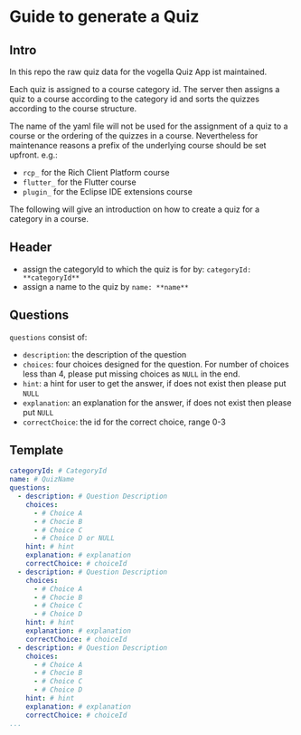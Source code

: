 # Guide to generate a Quiz

## Intro

In this repo the raw quiz data for the vogella Quiz App ist maintained.

Each quiz is assigned to a course category id.
The server then assigns a quiz to a course according to the category id and sorts the quizzes according to the course structure.

The name of the yaml file will not be used for the assignment of a quiz to a course or the ordering of the quizzes in a course.
Nevertheless for maintenance reasons a prefix of the underlying course should be set upfront. e.g.:
* `rcp_` for the Rich Client Platform course
* `flutter_` for the Flutter course
* `plugin_` for the Eclipse IDE extensions course

The following will give an introduction on how to create a quiz for a category in a course.

## Header

* assign the categoryId to which the quiz is for by: `categoryId: **categoryId**` 
* assign a name to the quiz by `name: **name**`

## Questions

`questions` consist of:
* `description`: the description of the question
* `choices`: four choices designed for the question. For number of choices less than 4, please put missing choices as `NULL` in the end.
* `hint`: a hint for user to get the answer, if does not exist then please put `NULL`
* `explanation`: an explanation for the answer, if does not exist then please put `NULL`
* `correctChoice`: the id for the correct choice, range 0-3
  
## Template

```yaml
categoryId: # CategoryId
name: # QuizName
questions:
  - description: # Question Description
    choices:
      - # Choice A
      - # Chocie B
      - # Choice C
      - # Choice D or NULL
    hint: # hint
    explanation: # explanation
    correctChoice: # choiceId
  - description: # Question Description
    choices:
      - # Choice A
      - # Chocie B
      - # Choice C
      - # Choice D
    hint: # hint
    explanation: # explanation
    correctChoice: # choiceId
  - description: # Question Description
    choices:
      - # Choice A
      - # Chocie B
      - # Choice C
      - # Choice D
    hint: # hint
    explanation: # explanation
    correctChoice: # choiceId
...
```